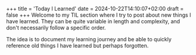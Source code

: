 +++
title = 'Today I Learned'
date = 2024-10-22T14:10:07+02:00
draft = false
+++
Welcome to my TIL section where I try to post about new things I have learned. 
They can be quite variable in length and complexity, and don't necessarily follow a specific order. 

The idea is to document my learning journey and be able to quickly reference old things I have 
learned but perhaps forgotten.
